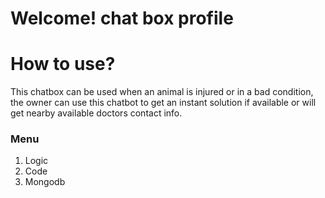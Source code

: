 <!--headings-->
# Welcome! chat box profile
# How to use?
<!--blockquotes-->
This chatbox can be used when an animal is injured or in a bad condition, the owner can use this chatbot to get an instant solution if available or will get nearby available doctors contact info.

### Menu
<!--italic-->
1. Logic
2. Code
3. Mongodb
